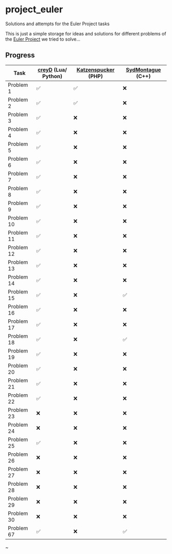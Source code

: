 # project_euler
Solutions and attempts for the Euler Project tasks

This is just a simple storage for ideas and solutions for different problems of the [Euler Project](https://projecteuler.net/) we tried to solve...

## Progress

Task | [creyD](https://github.com/creyD) (Lua/ Python) | [Katzenspucker](https://github.com/Katzenspucker) (PHP) | [SydMontague](https://github.com/sydmontague) (C++)
------------ | ------------- | ------------- | -------------
Problem 1 | :white_check_mark: | :white_check_mark: | :x:
Problem 2 | :white_check_mark: | :white_check_mark: | :x:
Problem 3 | :white_check_mark: | :x: | :x:
Problem 4 | :white_check_mark: | :x: | :x:
Problem 5 | :white_check_mark: | :x: | :x:
Problem 6 | :white_check_mark: | :x: | :x:
Problem 7 | :white_check_mark: | :x: | :x:
Problem 8 | :white_check_mark: | :x: | :x:
Problem 9 | :white_check_mark: | :x: | :x:
Problem 10 | :white_check_mark: | :x: | :x:
Problem 11 | :white_check_mark: | :x: | :x:
Problem 12 | :white_check_mark: | :x: | :x:
Problem 13 | :white_check_mark: | :x: | :x:
Problem 14 | :white_check_mark: | :x: | :x:
Problem 15 | :white_check_mark: | :x: | :white_check_mark:
Problem 16 | :white_check_mark: | :x: | :x:
Problem 17 | :white_check_mark: | :x: | :x:
Problem 18 | :white_check_mark: | :x: | :white_check_mark:
Problem 19 | :white_check_mark: | :x: | :x:
Problem 20 | :white_check_mark: | :x: | :x:
Problem 21 | :white_check_mark: | :x: | :x:
Problem 22 | :white_check_mark: | :x: | :x:
Problem 23 | :x: | :x: | :x:
Problem 24 | :x: | :x: | :x:
Problem 25 | :white_check_mark: | :x: | :x:
Problem 26 | :x: | :x: | :x:
Problem 27 | :x: | :x: | :x:
Problem 28 | :x: | :x: | :x:
Problem 29 | :x: | :x: | :x:
Problem 30 | :x: | :x: | :x:
Problem 67 | :white_check_mark: | :x: | :white_check_mark:

~
